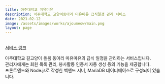 ```yaml
---
title: 아주대학교 미유미유
description: 아주대학교 고양이동아리 미유미유 급식일정 관리 서비스
date: 2021-02-12
image: /assets/images/works/ajoumeow/main.png
layout: page
---
```

<br>
<i class='fas fa-link'></i>
<a class='content-link' target="_blank" href='/ajoumeow'>서비스 링크</a>

아주대학교 길고양이 돌봄 동아리 미유미유의 급식 일정을 관리하는 서비스입니다.  
관리자에게는 회원 목록 관리, 봉사활동 인증서 자동 생성 등의 기능을 제공합니다.  
프론트엔드와 Node.js로 작성한 백엔드 서버, MariaDB 데이터베이스로 구성되어 있습니다.